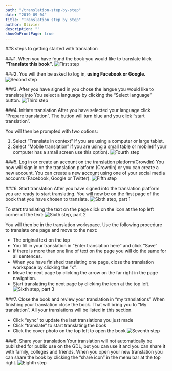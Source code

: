 ```yaml
---
path: "/translation-step-by-step"
date: "2019-09-04"
title: "Translation step by step"
author: Olivier
description: ""
showOnFrontPage: true
---
```


##8 steps to getting started with translation

###1. When you have found the book you would like to translate klick **“Translate this book”**.
![First step](step-by-step-1.jpg)

###2. You will then be asked to log in, **using Facebook or Google.**
![Second step](step-by-step-2.jpg)

###3. After you have signed in you chose the langue you would like to translate into
You select a language by clicking the “Select language” button.
![Third step](step-by-step-3.jpg)

###4. Initiate translation
After you have selected your language click “Prepare translation”. The button will turn blue and you click “start translation”.

You will then be prompted with two options:

1. Select “Translate in context” if you are using a computer or large tablet.
2. Select “Mobile translation” if you are using a small table or mobile(if your computer has a small screen use this option).
   ![Fourth step](step-by-step-4.jpg)

###5. Log in or create an account on the translation platform(Crowdin)
You now will sign in on the translation platform (Crowdin) or you can create a new account. You can create a new account using one of your social media accounts (Facebook, Google or Twitter).
![Fifth step](step-by-step-5.jpg)

###6. Start translation
After you have signed into the translation platform you are ready to start translating. You will now be on the first page of the book that you have chosen to translate.
![Sixth step, part 1](step-by-step-6.jpg)

To start translating the text on the page click on the icon at the top left corner of the text:
![Sixth step, part 2](step-by-step-7.jpg)

You will then be in the translation workspace. Use the following procedure to translate one page and move to the next:

- The original text on the top
- You fill in your translation in “Enter translation here” and click “Save”
- If there is more than one line of text on the page you will do the same for all sentences.
- When you have finished translating one page, close the translation workspace by clicking the “x”.
- Move the next page by clicking the arrow on the far right in the page navigation.
- Start translating the next page by clicking the icon at the top left.
  ![Sixth step, part 3](step-by-step-8.jpg)

###7. Close the book and review your translation in “my translations”
When finishing your translation close the book. That will bring you to “My translation”. All your translations will be listed in this section.

- Click “sync” to update the last translations you just made
- Click “translate” to start translating the book
- Click the cover photo on the top left to open the book
  ![Seventh step](step-by-step-9.jpg)

###8. Share your translation
Your translation will not automatically be published for public use on the GDL, but you can use it and you can share it with family, colleges and friends. When you open your new translation you can share the book by clicking the “share icon” in the menu bar at the top right.
![Eighth step](step-by-step-10.jpg)
